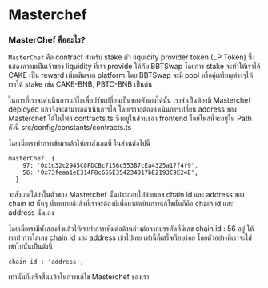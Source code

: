 # Masterchef

### MasterChef คืออะไร? <a id="3fd3"></a>

`MasterChef` คือ contract สำหรับ stake ตัว liquidity provider token \(LP Token\) ซึ่งแสดงความเป็นเจ้าของ liquidity ที่เรา provide ให้กับ BBTSwap โดยการ stake จะทำให้เราได้ CAKE เป็น reward เพิ่มเติมจาก platform โดย BBTSwap จะมี pool หรือคู่เหรียญต่างๆให้เราได้ stake เช่น CAKE-BNB, PBTC-BNB เป็นต้น

ในการที่เราจะดำเนินการแก้ไขเพื่อปรับเปลี่ยนเป็นของตัวเองได้นั้น เราจำเป็นต้องมี Masterchef deployed แล้วจึงจะสามารถดำเนินการได้ โดยเราจะต้องดำเนินการเปลี่ยน address ของ Masterchef ได้ในไฟล์ contracts.ts ซึ่งอยู่ในส่วนของ frontend โดยไฟล์นี่จะอยู่ใน Path ดังนี้ src/config/constants/contracts.ts

โดยเมื่อเราทำการเข้ามาแล้วให้เราสังเกตที่ ในส่วนต่อไปนี้

```text
masterChef: {
    97: '0x1d32c2945C8FDCBc7156c553B7cEa4325a17f4f9',
    56: '0x73feaa1eE314F8c655E354234017bE2193C9E24E',
  }
```

จะสังเกตได้ว่าในตัวของ Masterchef นั้นประกอบไปด้วยเลข chain id และ address ของ chain id นั้นๆ นั่นหมายถึงสิ่งที่เราจะต้องมีเพื่อมาดำเนินการแก้ไขนั้นก็คือ chain id และ address นั่นเอง 

โดยเมื่อเรามีทั้งสองสิ่งแล้วให้เราทำการเพิ่มต่อด้านล่างต่อจากบรรทัดที่มีเลข chain id : 56 อยู่ ให้เราทำการใส่เลข chain id และ address เข้าไปเลย เท่านี้ก็เสร็จเรียบร้อย โดยตัวอย่างที่เราจะใส่เข้าไปนั้นเป็นดังนี้

```text
chain id : 'address',
```

เท่านั้นก็เสร็จสิ้นแล้วในการแก้ไข Masterchef ของเรา

